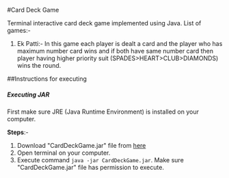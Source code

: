 #Card Deck Game

Terminal interactive card deck game implemented using Java.
List of games:-
1. Ek Patti:- In this game each player is dealt a card and the player who has maximum number card wins and if both have same number card then player having higher priority suit (SPADES>HEART>CLUB>DIAMONDS) wins the round.   

##Instructions for executing

##### Executing JAR

First make sure JRE (Java Runtime Environment) is installed on your computer.

**Steps**:- 
1. Download "CardDeckGame.jar" file from [here](https://github.com/sachdevnitin19/card-deck-game/releases/latest)
2. Open terminal on your computer.
3. Execute command ```java -jar CardDeckGame.jar```. Make sure "CardDeckGame.jar" file has permission to execute.

